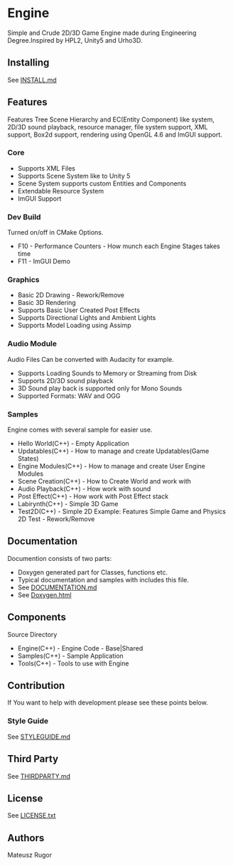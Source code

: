 # Engine 
Simple and Crude 2D/3D Game Engine made during Engineering Degree.Inspired by HPL2, Unity5 and Urho3D.
## Installing
See [INSTALL.md](INSTALL.md)
## Features
Features Tree Scene Hierarchy and EC(Entity Component) like system, 2D/3D sound playback, resource manager, 
file system support, XML support, Box2d support, rendering using OpenGL 4.6 and ImGUI support.
### Core
 * Supports XML Files
 * Supports Scene System like to Unity 5
 * Scene System supports custom Entities and Components
 * Extendable Resource System
 * ImGUI Support
### Dev Build
Turned on/off in CMake Options.
 * F10 - Performance Counters - How munch each Engine Stages takes time
 * F11 - ImGUI Demo
### Graphics
 * Basic 2D Drawing - Rework/Remove
 * Basic 3D Rendering
 * Supports Basic User Created Post Effects
 * Supports Directional Lights and Ambient Lights
 * Supports Model Loading using Assimp
### Audio Module
Audio Files Can be converted with Audacity for example. 
 * Supports Loading Sounds to Memory or Streaming from Disk
 * Supports 2D/3D sound playback
 * 3D Sound play back is supported only for Mono Sounds
 * Supported Formats: WAV and OGG 
### Samples
Engine comes with several sample for easier use.
 * Hello World(C++) - Empty Application
 * Updatables(C++) - How to manage and create Updatables(Game States)
 * Engine Modules(C++) - How to manage and create User Engine Modules
 * Scene Creation(C++) - How to Create World and work with
 * Audio Playback(C++) - How work with sound
 * Post Effect(C++) - How work with Post Effect stack
 * Labirynth(C++) - Simple 3D Game
 * Test2D(C++) - Simple 2D Example: Features Simple Game and Physics 2D Test - Rework/Remove
## Documentation
Documention consists of two parts:
 * Doxygen generated part for Classes, functions etc. 
 * Typical documentation and samples with includes this file.
 * See [DOCUMENTATION.md](DOCUMENTATION.md)
 * See [Doxygen.html](Doxygen.html)
## Components
Source Directory
 * Engine(C++) - Engine Code - Base|Shared
 * Samples(C++) - Sample Application
 * Tools(C++) - Tools to use with Engine
## Contribution
If You want to help with development please see these points below.
### Style Guide
See [STYLEGUIDE.md](STYLEGUIDE.md)
## Third Party
See [THIRDPARTY.md](THIRDPARTY.md)
## License
See [LICENSE.txt](LICENSE.txt)
## Authors
Mateusz Rugor